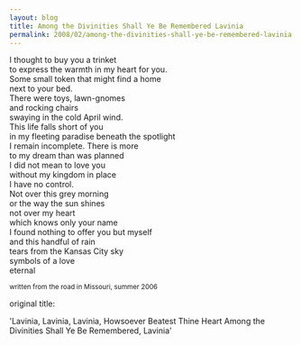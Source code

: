 ```yaml
---
layout: blog
title: Among the Divinities Shall Ye Be Remembered Lavinia
permalink: 2008/02/among-the-divinities-shall-ye-be-remembered-lavinia
---
```


<p>I thought to buy you a trinket<br />
to express the warmth in my heart for you.<br />
Some small token that might find a home<br />
next to your bed.<br />
There were toys, lawn-gnomes<br />
and rocking chairs<br />
swaying in the cold April wind.<br />
This life falls short of you<br />
in my fleeting paradise beneath the spotlight<br />
I remain incomplete. There is more<br />
to my dream than was planned<br />
I did not mean to love you<br />
without my kingdom in place<br />
I have no control.<br />
Not over this grey morning<br />
or the way the sun shines<br />
not over my heart<br />
which knows only your name<br />
I found nothing to offer you but myself<br />
and this handful of rain<br />
tears from the Kansas City sky<br />
symbols of a love<br />
eternal</p>
<p><small>written from the road in Missouri, summer 2006</small></p>
<p>original title:</p>
<p>&#039;Lavinia, Lavinia, Lavinia, Howsoever Beatest Thine Heart Among the Divinities Shall Ye Be Remembered, Lavinia&#039;</p>
<p></p>
